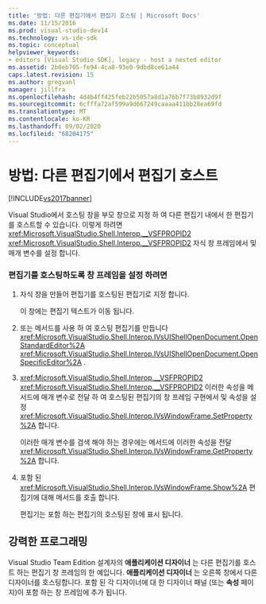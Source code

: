 ```yaml
---
title: '방법: 다른 편집기에서 편집기 호스팅 | Microsoft Docs'
ms.date: 11/15/2016
ms.prod: visual-studio-dev14
ms.technology: vs-ide-sdk
ms.topic: conceptual
helpviewer_keywords:
- editors [Visual Studio SDK], legacy - host a nested editor
ms.assetid: 2b0eb705-fe94-4ca8-93e0-9dbd8ce61a44
caps.latest.revision: 15
ms.author: gregvanl
manager: jillfra
ms.openlocfilehash: 4d4b4ff425feb22b5057a8d1a76b7f73b8932d9f
ms.sourcegitcommit: 6cfffa72af599a9d667249caaaa411bb28ea69fd
ms.translationtype: MT
ms.contentlocale: ko-KR
ms.lasthandoff: 09/02/2020
ms.locfileid: "68204175"
---
```

# <a name="how-to-host-an-editor-in-another-editor"></a>방법: 다른 편집기에서 편집기 호스트
[!INCLUDE[vs2017banner](../includes/vs2017banner.md)]

Visual Studio에서 호스팅 창을 부모 창으로 지정 하 여 다른 편집기 내에서 한 편집기를 호스트할 수 있습니다. 이렇게 하려면 <xref:Microsoft.VisualStudio.Shell.Interop.__VSFPROPID2> <xref:Microsoft.VisualStudio.Shell.Interop.__VSFPROPID2> 자식 창 프레임에서 및 매개 변수를 설정 합니다.  
  
### <a name="to-set-up-the-window-frame-to-host-an-editor"></a>편집기를 호스팅하도록 창 프레임을 설정 하려면  
  
1. 자식 창을 만들어 편집기를 호스팅된 편집기로 지정 합니다.  
  
     이 창에는 편집기 텍스트가 이동 됩니다.  
  
2. 또는 메서드를 사용 하 여 호스팅 편집기를 만듭니다 <xref:Microsoft.VisualStudio.Shell.Interop.IVsUIShellOpenDocument.OpenStandardEditor%2A> <xref:Microsoft.VisualStudio.Shell.Interop.IVsUIShellOpenDocument.OpenSpecificEditor%2A> .  
  
3. <xref:Microsoft.VisualStudio.Shell.Interop.__VSFPROPID2> <xref:Microsoft.VisualStudio.Shell.Interop.__VSFPROPID2> 이러한 속성을 메서드에 매개 변수로 전달 하 여 호스팅된 편집기의 창 프레임 구현에서 및 속성을 설정 <xref:Microsoft.VisualStudio.Shell.Interop.IVsWindowFrame.SetProperty%2A> 합니다.  
  
     이러한 매개 변수를 검색 해야 하는 경우에는 메서드에 이러한 속성을 전달 <xref:Microsoft.VisualStudio.Shell.Interop.IVsWindowFrame.GetProperty%2A> 합니다.  
  
4. 포함 된 <xref:Microsoft.VisualStudio.Shell.Interop.IVsWindowFrame.Show%2A> 편집기에 대해 메서드를 호출 합니다.  
  
     편집기는 포함 하는 편집기의 호스팅된 창에 표시 됩니다.  
  
## <a name="robust-programming"></a>강력한 프로그래밍  
 Visual Studio Team Edition 설계자의 **애플리케이션 디자이너** 는 다른 편집기를 호스트 하는 편집기 창 프레임의 한 예입니다. **애플리케이션 디자이너** 는 오른쪽 창에서 다른 디자이너를 호스팅합니다. 포함 된 각 디자이너에 대 한 디자이너 패널 (또는 **속성** 페이지)이 포함 하는 창 프레임에 추가 됩니다.
